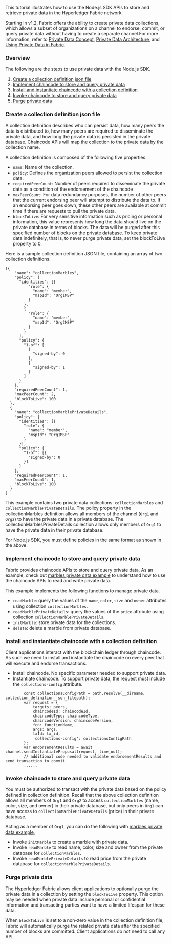 
This tutorial illustrates how to use the Node.js SDK APIs to store and retrieve private data in the Hyperledger Fabric network.

Starting in v1.2, Fabric offers the ability to create private data collections, which allows a subset of organizations on
a channel to endorse, commit, or query private data without having to create a separate channel.For more information,
refer to [Private Data Concept](
http://hyperledger-fabric.readthedocs.io/en/latest/private-data/private-data.html), [Private Data Architecture](
http://hyperledger-fabric.readthedocs.io/en/latest/private-data-arch.html), and [Using Private Data in Fabric](
http://hyperledger-fabric.readthedocs.io/en/latest/private_data_tutorial.html).

### Overview
The following are the steps to use private data with the Node.js SDK.

1. [Create a collection definition json file](#create-a-collection-definition-json-file)
2. [Implement chaincode to store and query private data](#implement-chaincode-to-store-and-query-private-data)
3. [Install and instantiate chaincode with a collection definition](#install-and-instantiate-chaincode-with-a-collection-definition)
4. [Invoke chaincode to store and query private data](#invoke-chaincode-to-store-and-query-private-data)
5. [Purge private data](#purge-private-data)

### Create a collection definition json file
A collection definition describes who can persist data, how many peers the data is distributed to, how many peers are
required to disseminate the private data, and how long the private data is persisted in the private database. Chaincode APIs
will map the collection to the private data by the collection name.

A collection definition is composed of the following five properties.

* `name`: Name of the collection.
* `policy`: Defines the organization peers allowed to persist the collection data.
* `requiredPeerCount`: Number of peers required to disseminate the private data as a condition
of the endorsement of the chaincode
* `maxPeerCount`: For data redundancy purposes, the number of other peers that the current
endorsing peer will attempt to distribute the data to. If an endorsing peer goes down, these
other peers are available at commit time if there are requests to pull the private data.
* `blockToLive`: For very sensitive information such as pricing or personal information,
this value represents how long the data should live on the private database in terms of blocks.
The data will be purged after this specified number of blocks on the private database. To keep
private data indefinitely, that is, to never purge private data, set the blockToLive property to 0.

Here is a sample collection definition JSON file, containing an array of two collection definitions:
```
[{
    "name": "collectionMarbles",
    "policy": {
      "identities": [{
          "role": {
            "name": "member",
            "mspId": "Org1MSP"
          }
        },
        {
          "role": {
            "name": "member",
            "mspId": "Org2MSP"
          }
        }
      ],
      "policy": {
        "1-of": [
          {
            "signed-by": 0
          },
          {
            "signed-by": 1
          }
        ]
      }
    },
    "requiredPeerCount": 1,
    "maxPeerCount": 2,
    "blockToLive": 100
  },
  {
    "name": "collectionMarblePrivateDetails",
    "policy": {
      "identities": [{
        "role": {
          "name": "member",
          "mspId": "Org1MSP"
        }
      }],
      "policy": {
        "1-of": [{
          "signed-by": 0
        }]
      }
    },
    "requiredPeerCount": 1,
    "maxPeerCount": 1,
    "blockToLive": 100
  }
]
```

This example contains two private data collections: `collectionMarbles` and `collectionMarblePrivateDetails`.
The policy property in the collectionMarbles definition allows all members of the channel (`Org1` and `Org2`) to have
the private data in a private database. The collectionMarblesPrivateDetails collection allows only members of `Org1`
to have the private data in their private database.

For Node.js SDK, you must define policies in the same format as shown in the above.

### Implement chaincode to store and query private data
Fabric provides chaincode APIs to store and query private data. As an example, check out [marbles private data example](
https://github.com/hyperledger/fabric-samples/blob/master/chaincode/marbles02_private/go/marbles_chaincode_private.go)
to understand how to use the chaincode APIs to read and write private data.

This example implements the following functions to manage private data.

* `readMarble`: query the values of the `name`, `color`, `size` and `owner` attributes using collection `collectionMarbles`.
* `readMarblePrivateDetails`: query the values of the `price` attribute using collection `collectionMarblePrivateDetails`.
* `initMarble`: store private data for the collections.
* `delete`: delete a marble from private database.

### Install and instantiate chaincode with a collection definition
Client applications interact with the blockchain ledger through chaincode. As such
we need to install and instantiate the chaincode on every peer that will execute and
endorse transactions.

* Install chaincode. No specific parameter needed to support private data.
* Instantiate chaincode. To support private data, the request must include the `collections-config` attribute.
```
		const collectionsConfigPath = path.resolve(__dirname, collection_definition_json_filepath);
		var request = {
			targets: peers,
			chaincodeId: chaincodeId,
			chaincodeType: chaincodeType,
			chaincodeVersion: chaincodeVersion,
			fcn: functionName,
			args: args,
			txId: tx_id,
			'collections-config': collectionsConfigPath
		};
		var endorsementResults = await channel.sendInstantiateProposal(request, time_out);
		// additional code needed to validate endorsementResults and send transaction to commit
		......
```

### Invoke chaincode to store and query private data
You must be authorized to transact with the private data based on the policy defined in collection definition.
Recall that the above collection definition allows all members of `Org1` and `Org2` to access `collectionMarbles` (name,
color, size, and owner) in their private database, but only peers in `Org1` can have access to
`collectionMarblePrivateDetails` (price) in their private database.

Acting as a member of `Org1`, you can do the following with [marbles private data example](
https://github.com/hyperledger/fabric-samples/blob/master/chaincode/marbles02_private/go/marbles_chaincode_private.go),

* Invoke `initMarble` to create a marble with private data.
* Invoke `readMarble` to read name, color, size and owner from the private database for `collectionMarbles`.
* Invoke `readMarblePrivateDetails` to read price from the private database for `collectionMarblePrivateDetails`.

### Purge private data
The Hyperledger Fabric allows client applications to optionally purge the private data in a collection by setting the
`blockToLive` property. This option may be needed when private data include personal or confidential information
and transacting parties want to have a limited lifespan for these data.

When `blockToLive` is set to a non-zero value in the collection definition file, Fabric will automatically purge the related
private data after the specified number of blocks are committed. Client applications do not need to call any API.
